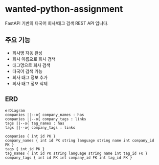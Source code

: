 # wanted-python-assignment

FastAPI 기반의 다국어 회사/태그 검색 REST API 입니다.

## 주요 기능

-   회사명 자동 완성
-   회사 이름으로 회사 검색
-   태그명으로 회사 검색
-   다국어 검색 가능
-   회사 태그 정보 추가
-   회사 태그 정보 삭제

## ERD

```mermaid
erDiagram
companies ||--o{ company_names : has
companies ||--o{ company_tags : links
tags ||--o{ tag_names : has
tags ||--o{ company_tags : links

companies { int id PK }
company_names { int id PK string language string name int company_id FK }
tags { int id PK }
tag_names { int id PK string language string name int tag_id FK }
company_tags { int id PK int company_id FK int tag_id FK }


```
